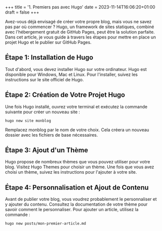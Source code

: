 +++
title = '1. Premiers pas avec Hugo'
date = 2023-11-14T16:06:20+01:00
draft = false
+++

Avez-vous déjà envisagé de créer votre propre blog, mais vous ne savez pas par où commencer ? Hugo, un framework de sites statiques, combiné avec l'hébergement gratuit de GitHub Pages, peut être la solution parfaite. Dans cet article, je vous guide à travers les étapes pour mettre en place un projet Hugo et le publier sur GitHub Pages.

## Étape 1: Installation de Hugo

Tout d'abord, vous devez installer Hugo sur votre ordinateur. Hugo est disponible pour Windows, Mac et Linux. Pour l'installer, suivez les instructions sur le site officiel de Hugo.

## Étape 2: Création de Votre Projet Hugo

Une fois Hugo installé, ouvrez votre terminal et exécutez la commande suivante pour créer un nouveau site :

```
hugo new site monblog
```

Remplacez monblog par le nom de votre choix. Cela créera un nouveau dossier avec les fichiers de base nécessaires.

## Étape 3: Ajout d'un Thème

Hugo propose de nombreux thèmes que vous pouvez utiliser pour votre blog. Visitez Hugo Themes pour choisir un thème. Une fois que vous avez choisi un thème, suivez les instructions pour l'ajouter à votre site.

## Étape 4: Personnalisation et Ajout de Contenu

Avant de publier votre blog, vous voudrez probablement le personnaliser et y ajouter du contenu. Consultez la documentation de votre thème pour savoir comment le personnaliser. Pour ajouter un article, utilisez la commande :

```
hugo new posts/mon-premier-article.md
```
